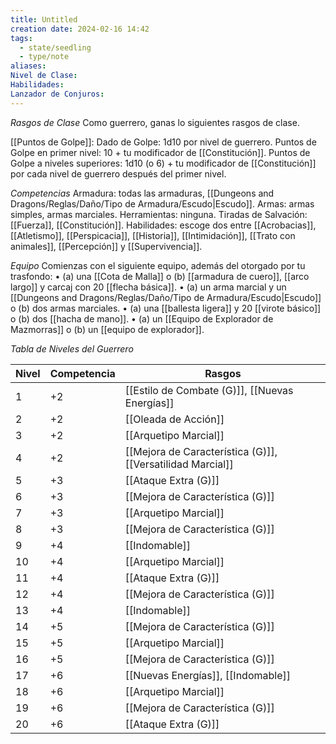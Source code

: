 ```yaml
---
title: Untitled
creation date: 2024-02-16 14:42
tags:
  - state/seedling
  - type/note
aliases: 
Nivel de Clase: 
Habilidades: 
Lanzador de Conjuros:
---
```

*Rasgos de Clase*
Como guerrero, ganas lo siguientes rasgos de clase.

[[Puntos de Golpe]]: Dado de Golpe: 1d10 por nivel de guerrero.
Puntos de Golpe en primer nivel: 10 + tu modificador de [[Constitución]].
Puntos de Golpe a niveles superiores: 1d10 (o 6) + tu modificador de [[Constitución]] por cada nivel de guerrero después del primer nivel.

*Competencias*
Armadura: todas las armaduras, [[Dungeons and Dragons/Reglas/Daño/Tipo de Armadura/Escudo|Escudo]].
Armas: armas simples, armas marciales.
Herramientas: ninguna.
Tiradas de Salvación: [[Fuerza]], [[Constitución]].
Habilidades: escoge dos entre [[Acrobacias]], [[Atletismo]], [[Perspicacia]], [[Historia]], [[Intimidación]],
[[Trato con animales]], [[Percepción]] y [[Supervivencia]].

*Equipo*
Comienzas con el siguiente equipo, además del otorgado por tu trasfondo:
• (a) una [[Cota de Malla]] o (b) [[armadura de cuero]], [[arco largo]] y carcaj con 20 [[flecha básica]].
• (a) un arma marcial y un [[Dungeons and Dragons/Reglas/Daño/Tipo de Armadura/Escudo|Escudo]] o (b) dos armas marciales.
• (a) una [[ballesta ligera]] y 20 [[virote básico]] o (b) dos [[hacha de mano]].
• (a) un [[Equipo de Explorador de Mazmorras]] o (b) un [[equipo de explorador]].


*Tabla de Niveles del Guerrero*

| Nivel | Competencia | Rasgos |
| ---- | ---- | ---- |
| 1 | +2 | [[Estilo de Combate (G)]], [[Nuevas Energías]] |
| 2 | +2 | [[Oleada de Acción]] |
| 3 | +2 | [[Arquetipo Marcial]] |
| 4 | +2 |  [[Mejora de Característica (G)]], [[Versatilidad Marcial]] |
| 5 | +3 | [[Ataque Extra (G)]] |
| 6 | +3 |  [[Mejora de Característica (G)]] |
| 7 | +3 | [[Arquetipo Marcial]] |
| 8 | +3 |  [[Mejora de Característica (G)]] |
| 9 | +4 | [[Indomable]] |
| 10 | +4 | [[Arquetipo Marcial]] |
| 11 | +4 | [[Ataque Extra (G)]] |
| 12 | +4 |  [[Mejora de Característica (G)]] |
| 13 | +4 | [[Indomable]] |
| 14 | +5 |  [[Mejora de Característica (G)]] |
| 15 | +5 | [[Arquetipo Marcial]] |
| 16 | +5 |  [[Mejora de Característica (G)]] |
| 17 | +6 | [[Nuevas Energías]], [[Indomable]]  |
| 18 | +6 | [[Arquetipo Marcial]] |
| 19 | +6 |  [[Mejora de Característica (G)]] |
| 20 | +6 | [[Ataque Extra (G)]] |
